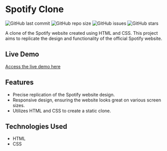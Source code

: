 # Spotify Clone

![GitHub last commit](https://img.shields.io/github/last-commit/AnirudhHanda/Spotify-Clone)
![GitHub repo size](https://img.shields.io/github/repo-size/AnirudhHanda/Spotify-Clone)
![GitHub issues](https://img.shields.io/github/issues/AnirudhHanda/Spotify-Clone)
![GitHub stars](https://img.shields.io/github/stars/AnirudhHanda/Spotify-Clone)

A clone of the Spotify website created using HTML and CSS. This project aims to replicate the design and functionality of the official Spotify website.

## Live Demo

[Access the live demo here](https://anirudhhanda.github.io/Spotify/)

## Features

- Precise replication of the Spotify website design.
- Responsive design, ensuring the website looks great on various screen sizes.
- Utilizes HTML and CSS to create a static clone.

## Technologies Used

- HTML
- CSS
